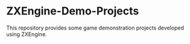 # ZXEngine-Demo-Projects
This repository provides some game demonstration projects developed using ZXEngine.
